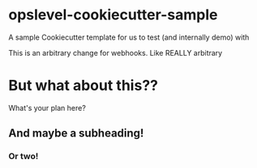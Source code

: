 # opslevel-cookiecutter-sample

A sample Cookiecutter template for us to test (and internally demo) with

This is an arbitrary change for webhooks. Like REALLY arbitrary


# But what about this??
What's your plan here?

## And maybe a subheading!

### Or two!
